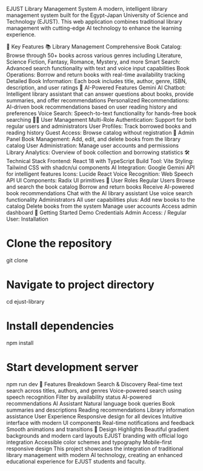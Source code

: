 EJUST Library Management System
A modern, intelligent library management system built for the Egypt-Japan University of Science and Technology (EJUST). This web application combines traditional library management with cutting-edge AI technology to enhance the learning experience.

🌟 Key Features
📚 Library Management
Comprehensive Book Catalog: Browse through 50+ books across various genres including Literature, Science Fiction, Fantasy, Romance, Mystery, and more
Smart Search: Advanced search functionality with text and voice input capabilities
Book Operations: Borrow and return books with real-time availability tracking
Detailed Book Information: Each book includes title, author, genre, ISBN, description, and user ratings
🤖 AI-Powered Features
Gemini AI Chatbot: Intelligent library assistant that can answer questions about books, provide summaries, and offer recommendations
Personalized Recommendations: AI-driven book recommendations based on user reading history and preferences
Voice Search: Speech-to-text functionality for hands-free book searching
👨‍💼 User Management
Multi-Role Authentication: Support for both regular users and administrators
User Profiles: Track borrowed books and reading history
Guest Access: Browse catalog without registration
🔧 Admin Panel
Book Management: Add, edit, and delete books from the library catalog
User Administration: Manage user accounts and permissions
Library Analytics: Overview of book collection and borrowing statistics
🛠️ Technical Stack
Frontend: React 18 with TypeScript
Build Tool: Vite
Styling: Tailwind CSS with shadcn/ui components
AI Integration: Google Gemini API for intelligent features
Icons: Lucide React
Voice Recognition: Web Speech API
UI Components: Radix UI primitives
🎯 User Roles
Regular Users
Browse and search the book catalog
Borrow and return books
Receive AI-powered book recommendations
Chat with the AI library assistant
Use voice search functionality
Administrators
All user capabilities plus:
Add new books to the catalog
Delete books from the system
Manage user accounts
Access admin dashboard
🚀 Getting Started
Demo Credentials
Admin Access: / 
Regular User: 
Installation

# Clone the repository
git clone <repository-url>

# Navigate to project directory
cd ejust-library

# Install dependencies
npm install

# Start development server
npm run dev
📱 Features Breakdown
Search & Discovery
Real-time text search across titles, authors, and genres
Voice-powered search using speech recognition
Filter by availability status
AI-powered recommendations
AI Assistant
Natural language book queries
Book summaries and descriptions
Reading recommendations
Library information assistance
User Experience
Responsive design for all devices
Intuitive interface with modern UI components
Real-time notifications and feedback
Smooth animations and transitions
🎨 Design Highlights
Beautiful gradient backgrounds and modern card layouts
EJUST branding with official logo integration
Accessible color schemes and typography
Mobile-first responsive design
This project showcases the integration of traditional library management with modern AI technology, creating an enhanced educational experience for EJUST students and faculty.
